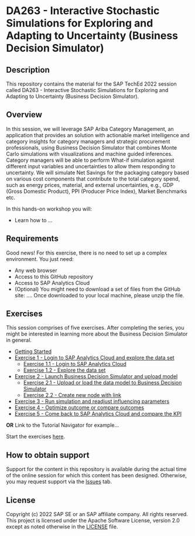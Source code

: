 # DA263 - Interactive Stochastic Simulations for Exploring and Adapting to Uncertainty (Business Decision Simulator)

## Description

This repository contains the material for the SAP TechEd 2022 session called DA263 - Interactive Stochastic Simulations for Exploring and Adapting to Uncertainty (Business Decision Simulator).

## Overview
In this session, we will leverage SAP Ariba Category Management, an application that provides an solution with actionable market intelligence and category insights for category managers and strategic procurement professionals, using  Business Decision Simulator that combines Monte Carlo simulations with visualizations and machine guided inferences. Category managers will be able to perform What-if simulation against different input variables and uncertainties to allow them responding to uncertainty. We will simulate Net Savings for the packaging category based on various cost components that contribute to the total category spend, such as energy prices, material, and external uncertainties, e.g., GDP (Gross Domestic Product), PPI (Producer Price Index), Market Benchmarks etc.

In this hands-on workshop you will:
- Learn how to ...



## Requirements
Good news! For this exercise, there is no need to set up a complex environment. You just need: 

- Any web browser
- Access to this GitHub repository 
- Access to SAP Analytics Cloud
- (Optional) You might need to download a set of files from the GitHub site: .... Once downloaded to your local machine, please unzip the file.

## Exercises
This session comprises of five exercises.
After completing the series, you might be interested in learning more about the Business Decision Simulator in general.

- [Getting Started](exercises/ex0/)
- [Exercise 1 - Login to SAP Analytics Cloud and explore the data set](exercises/ex1/)
    - [Exercise 1.1 - Login to SAP Analytics Cloud](exercises/ex1#exercise-11-login-to-sap-analytics-cloud)
    - [Exercise 1.2 - Explore the data set](exercises/ex1#exercise-12-explore-the-data-set)
- [Exercise 2 - Launch Business Decision Simulator and upload model](exercises/ex2/)
    - [Exercise 2.1 - Upload or load the data model to Business Decision Simulator](exercises/ex2#exercise-21-upload-or-load-the-data-model-to-business-decision-simulator)
    - [Exercise 2.2 - Create new node with link](exercises/ex2#exercise-22-create-new-node-with-link)
- [Exercise 3 - Run simulation and readjust influencing parameters](exercises/ex3#exercise-3---run-simulation-and-readjust-influencing-parameters)
- [Exercise 4 - Optimize outcome or compare outcomes](exercises/ex4#exercise-4---optimize-outcome-or-compare-outcomes)
- [Exercise 5 - Come back to SAP Analytics Cloud and compare the KPI](exercises/ex5#exercise-5----come-back-to-sap-analytics-cloud-and-compare-the-kpi)

  
**OR** Link to the Tutorial Navigator for example...

Start the exercises [here](https://developers.sap.com/tutorials/abap-environment-trial-onboarding.html).


## How to obtain support

Support for the content in this repository is available during the actual time of the online session for which this content has been designed. Otherwise, you may request support via the [Issues](../../issues) tab.

## License
Copyright (c) 2022 SAP SE or an SAP affiliate company. All rights reserved. This project is licensed under the Apache Software License, version 2.0 except as noted otherwise in the [LICENSE](LICENSES/Apache-2.0.txt) file.
